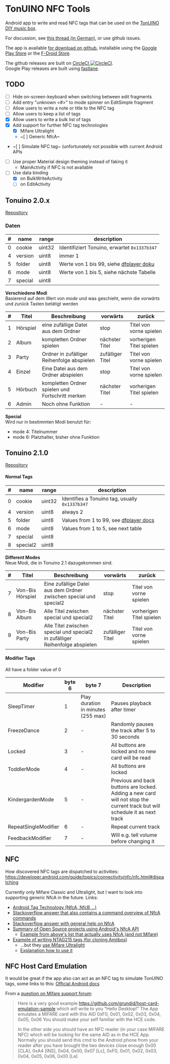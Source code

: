 # TonUINO NFC Tools

Android app to write and read NFC tags that can be used on the [TonUINO DIY music box](https://tonuino.de/).

For discussion, see [this thread (in German)](http://discourse.voss.earth/t/android-app-um-tonuino-karten-zu-beschreiben/2151), or use github issues.

The app is available [for download on github](https://github.com/marc136/tonuino-nfc-tools/releases), 
installable using the [Google Play Store](https://play.google.com/store/apps/details?id=de.mw136.tonuino) or the [F-Droid Store](https://f-droid.org/packages/de.mw136.tonuino/).

The github releases are built on [CircleCI ![CircleCI](https://circleci.com/gh/marc136/tonuino-nfc-tools/tree/master.svg?style=svg)](https://circleci.com/gh/marc136/tonuino-nfc-tools/tree/master).  
Google Play releases are built using [fastlane](https://docs.fastlane.tools/getting-started/android/setup/).

## TODO

- [ ] Hide on-screen-keyboard when switching between edit fragments
- [ ] Add entry "unknown <#>" to mode spinner on EditSimple fragment
- [ ] Allow users to write a note or title to the NFC tag
- [ ] Allow users to keep a list of tags
- [x] Allow users to write a bulk list of tags
- [x] Add support for further NFC tag technologies
  - [x] Mifare Ultralight
  - ~[ ] Generic NfcA~
- ~[ ] Simulate NFC tag~ (unfortunately not possible with current Android APIs
- [ ] Use proper Material design theming instead of faking it
    - MainActivity if NFC is not available
- [ ] Use data binding
  - [x] on BulkWriteActivity
  - [ ] on EditActivity

## Tonuino 2.0.x
[Repository](https://github.com/xfjx/TonUINO/blob/d15df6c7bb53bc970e4def43fd3e93fd82c13086/Tonuino.ino)

### Daten

| # | name | range | description |
| --- | --- | --- | --- |
| 0 | cookie | uint32 | Identifiziert Tonuino, erwartet `0x1337b347` |
| 4 | version | uint8 | immer 1 |
| 5 | folder | uint8 | Werte von 1 bis 99, siehe [dfplayer doku](https://wiki.dfrobot.com/DFPlayer_Mini_SKU_DFR0299#target_1)  |
| 6 | mode | uint8 | Werte von 1 bis 5, siehe nächste Tabelle |
| 7 | special | uint8 | |


**Verschiedene Modi**  
Basierend auf dem Wert von *mode* und was geschieht, wenn die *vorwärts* und *zurück* Tasten betätigt werden

| # | Titel | Beschreibung | vorwärts| zurück |
| --- | --- | --- | --- | --- |
| 1 | Hörspiel | eine zufällige Datei aus dem Ordner | stop | Titel von vorne spielen |
| 2 | Album | kompletten Ordner spielen | nächster Titel | vorherigen Titel spielen |
| 3 | Party | Ordner in zufälliger Reihenfolge abspielen | zufälliger Titel | Titel von vorne spielen  |
| 4 | Einzel | Eine Datei aus dem Ordner abspielen | stop | Titel von vorne spielen |
| 5 | Hörbuch | kompletten Ordner spielen und Fortschritt merken | nächster Titel | vorherigen Titel spielen |
| 6 | Admin | Noch ohne Funktion | - | - |

**Special**  
Wird nur in bestimmten Modi benutzt für:
- mode 4: Titelnummer
- mode 6: Platzhalter, bisher ohne Funktion

## Tonuino 2.1.0
[Repository](https://github.com/xfjx/TonUINO/blob/DEV/Tonuino.ino)


#### Normal Tags
| # | name | range | description |
| --- | --- | --- | --- |
| 0 | cookie | uint32 | Identifies a Tonuino tag, usually `0x1337b347` |
| 4 | version | uint8 | always 2 |
| 5 | folder | uint8 | Values from 1 to 99, see [dfplayer docs](https://wiki.dfrobot.com/DFPlayer_Mini_SKU_DFR0299#target_1)  |
| 6 | mode | uint8 | Values from 1 to 5, see next table |
| 7 | special | uint8 | |
| 8 | special2 | uint8 | |

**Different Modes**  
Neue Modi, die in Tonuino 2.1 dazugekommen sind.

| # | Titel | Beschreibung | vorwärts| zurück |
| --- | --- | --- | --- | --- |
| 7 | Von-Bis Hörspiel | Eine zufällige Datei aus dem Ordner zwischen special und special2 | stop | Titel von vorne spielen |
| 8 | Von-Bis Album | Alle Titel zwischen special und special2 | nächster Titel | vorherigen Titel spielen |
| 9 | Von-Bis Party | Alle Titel zwischen special und special2 in zufälliger Reihenfolge abspielen | zufälliger Titel | Titel von vorne spielen  |

#### Modifier Tags
All have a folder value of 0

| Modifier | byte 6 | byte 7 | Description |
| --- | --- | --- | --- |
| SleepTimer | 1 | Play duration in minutes (255 max) | Pauses playback after timer |
| FreezeDance | 2 | - | Randomly pauses the track after 5 to 30 seconds |
| Locked | 3 | - | All buttons are locked and no new card will be read |
| ToddlerMode | 4 | - | All buttons are locked |
| KindergardenMode | 5 | - | Previous and back buttons are locked. Adding a new card will not stop the current track but will schedule it as next track |
| RepeatSingleModifier | 6 | - | Repeat current track |
| FeedbackModifier | 7 | - | Will e.g. tell volume before changing it |


## NFC
How discovered NFC tags are dispatched to activities: 
https://developer.android.com/guide/topics/connectivity/nfc/nfc.html#dispatching

Currently only Mifare Classic and Ultralight, but I want to look into supporting generic NfcA in the future.
Links:

- [Android Tag Technology (NfcA, NfcB, ..)](https://developer.android.com/guide/topics/connectivity/nfc/advanced-nfc)
- [Stackoverflow answer that also contains a command overview of NfcA commands](https://stackoverflow.com/a/42915018)
- [Stackoverflow answer with general help on NfcA](https://stackoverflow.com/a/40303293)
- [Summary of Open Source projects using Android's NfcA API](https://www.programcreek.com/java-api-examples/index.php?api=android.nfc.tech.NfcA)
    - [Example from above's list that actually uses NfcA (and not Mifare)](https://www.programcreek.com/java-api-examples/?code=ProjectMAXS/maxs/maxs-master/module-nfc/src/org/projectmaxs/module/nfc/tech/NfcAHandler.java#)
- [Example of writing NTAG215 tags (for cloning Amiibos)](https://github.com/HiddenRamblings/TagMo)
  - ...but they [use Mifare Ultralight](https://github.com/HiddenRamblings/TagMo/blob/master/app/src/main/java/com/hiddenramblings/tagmo/NfcActivity.java#L152)
  - [Explanation how to use it](https://www.reddit.com/r/Amiibomb/comments/5ywlol/howto_the_easy_guide_to_making_your_own_amiibo/)

## NFC Host Card Emulation
It would be great if the app also can act as an NFC tag to simulate TonUINO tags, some links to this:
[Official Android docs](https://developer.android.com/guide/topics/connectivity/nfc/hce.html#HCE)

From a [question on Mifare support forum](https://www.mifare.net/support/forum/topic/creating-nfc-android-app-to-act-as-mifare-card-to-interact-with-mifare-readers/):
>  Here is a very good example https://github.com/grundid/host-card-emulation-sample which will write to you "Hello Desktop!" The App emulates a MIFARE card with this AID 0xF0, 0x01, 0x02, 0x03, 0x04, 0x05, 0x06 You should make your self familiar with the HCE code.
>
> In the other side you should have an NFC reader (in your case MIFARE NFC) which will be looking for the same AID as in the HCE App. Normally you should send this cmd to the Android phone from your reader after you have brought the two devices close enough 0x00 [CLA], 0xA4 [INS], 0x04, 0x00, 0x07 [Lc], 0xF0, 0x01, 0x02, 0x03, 0x04, 0x05, 0x06, 0x00 [Le]




